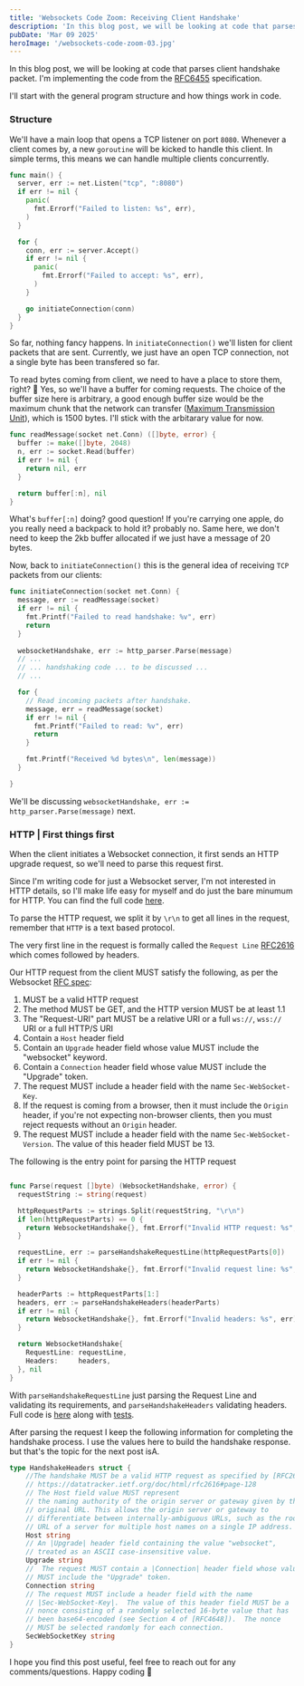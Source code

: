 ```yaml
---
title: 'Websockets Code Zoom: Receiving Client Handshake'
description: 'In this blog post, we will be looking at code that parses client handshake packet.'
pubDate: 'Mar 09 2025'
heroImage: '/websockets-code-zoom-03.jpg'
---
```


In this blog post, we will be looking at code that parses client handshake
packet. I'm implementing the code from the
[RFC6455](https://datatracker.ietf.org/doc/html/rfc6455#section-1.3)
specification.

I'll start with the general program structure and how things work in code.

### Structure

We'll have a main loop that opens a TCP listener on port `8080`. Whenever a
client comes by, a new `goroutine` will be kicked to handle this client. In
simple terms, this means we can handle multiple clients concurrently.

```go
func main() {
  server, err := net.Listen("tcp", ":8080")
  if err != nil {
    panic(
      fmt.Errorf("Failed to listen: %s", err),
    )
  }

  for {
    conn, err := server.Accept()
    if err != nil {
      panic(
        fmt.Errorf("Failed to accept: %s", err),
      )
    }

    go initiateConnection(conn)
  }
}
```

So far, nothing fancy happens. In `initiateConnection()` we'll listen for client
packets that are sent. Currently, we just have an open TCP connection, not a
single byte has been transfered so far.

To read bytes coming from client, we need to have a place to store them, right?
🤔 Yes, so we'll have a buffer for coming requests. The choice of the buffer
size here is arbitrary, a good enough buffer size would be the maximum chunk
that the network can transfer
([Maximum Transmission Unit](https://www.cloudflare.com/learning/network-layer/what-is-mtu/)),
which is 1500 bytes. I'll stick with the arbitarary value for now.

```go
func readMessage(socket net.Conn) ([]byte, error) {
  buffer := make([]byte, 2048)
  n, err := socket.Read(buffer)
  if err != nil {
    return nil, err
  }

  return buffer[:n], nil
}
```

What's `buffer[:n]` doing? good question! If you're carrying one apple, do you
really need a backpack to hold it? probably no. Same here, we don't need to keep
the 2kb buffer allocated if we just have a message of 20 bytes.

Now, back to `initiateConnection()` this is the general idea of receiving `TCP` packets
from our clients:

```go
func initiateConnection(socket net.Conn) {
  message, err := readMessage(socket)
  if err != nil { 
    fmt.Printf("Failed to read handshake: %v", err)
    return
  }
  
  websocketHandshake, err := http_parser.Parse(message)
  // ...
  // ... handshaking code ... to be discussed ...
  // ...

  for {
    // Read incoming packets after handshake.
    message, err = readMessage(socket)
    if err != nil {
      fmt.Printf("Failed to read: %v", err)
      return
    }

    fmt.Printf("Received %d bytes\n", len(message))
  }

}
```
We'll be discussing `websocketHandshake, err := http_parser.Parse(message)` next.

### HTTP | First things first

When the client initiates a Websocket connection, it first sends an HTTP upgrade
request, so we'll need to parse this request first.

Since I'm writing code for just a Websocket server, I'm not interested in HTTP details,
so I'll make life easy for myself and do just the bare minumum for HTTP. You can find the full code [here](https://github.com/shakram02/nony-chat/tree/f8337df99e0030d09d8ca652ed95102dbd02f6d2/adapters/http).

To parse the HTTP request, we split it by `\r\n` to get all lines in the request, remember that `HTTP` is
a text based protocol.

The very first line in the request is formally called the `Request Line` [RFC2616](https://datatracker.ietf.org/doc/html/rfc2616#page-35) which comes followed by headers.

Our HTTP request from the client MUST satisfy the following, as per the Websocket [RFC spec](https://datatracker.ietf.org/doc/html/rfc6455#page-17):

1. MUST be a valid HTTP request
2. The method MUST be GET, and the HTTP version MUST be at least 1.1
3. The "Request-URI" part MUST be a relative URI or a full `ws://`, `wss://` URI or a full HTTP/S URI
4. Contain a `Host` header field
5. Contain an `Upgrade` header field whose value MUST include the "websocket" keyword.
6. Contain a `Connection` header field whose value MUST include the "Upgrade" token.
7. The request MUST include a header field with the name `Sec-WebSocket-Key`.
8. If the request is coming from a browser, then it must include the `Origin` header, if you're not expecting non-browser clients, then you must reject requests without an `Origin` header.
9. The request MUST include a header field with the name `Sec-WebSocket-Version`. The value of this header field MUST be 13.

The following is the entry point for parsing the HTTP request
```go

func Parse(request []byte) (WebsocketHandshake, error) {
  requestString := string(request)

  httpRequestParts := strings.Split(requestString, "\r\n")
  if len(httpRequestParts) == 0 {
    return WebsocketHandshake{}, fmt.Errorf("Invalid HTTP request: %s", requestString)
  }

  requestLine, err := parseHandshakeRequestLine(httpRequestParts[0])
  if err != nil {
    return WebsocketHandshake{}, fmt.Errorf("Invalid request line: %s", httpRequestParts[0])
  }

  headerParts := httpRequestParts[1:]
  headers, err := parseHandshakeHeaders(headerParts)
  if err != nil {
    return WebsocketHandshake{}, fmt.Errorf("Invalid headers: %s", err)
  }

  return WebsocketHandshake{
    RequestLine: requestLine,
    Headers:     headers,
  }, nil
}
```

With `parseHandshakeRequestLine` just parsing the Request Line and validating its requirements, and `parseHandshakeHeaders` validating headers. Full code is [here](https://github.com/shakram02/nony-chat/blob/f8337df99e0030d09d8ca652ed95102dbd02f6d2/adapters/http/parser/parser.go) along with [tests](https://github.com/shakram02/nony-chat/blob/f8337df99e0030d09d8ca652ed95102dbd02f6d2/adapters/http/parser/parser_test.go).

After parsing the request I keep the following information for completing the handshake process. I use the values here to build the handshake response. but that's the topic for the next post isA.
```go
type HandshakeHeaders struct {
	//The handshake MUST be a valid HTTP request as specified by [RFC2616].
	// https://datatracker.ietf.org/doc/html/rfc2616#page-128
	// The Host field value MUST represent
	// the naming authority of the origin server or gateway given by the
	// original URL. This allows the origin server or gateway to
	// differentiate between internally-ambiguous URLs, such as the root "/"
	// URL of a server for multiple host names on a single IP address.
	Host string
	// An |Upgrade| header field containing the value "websocket",
	// treated as an ASCII case-insensitive value.
	Upgrade string
	//  The request MUST contain a |Connection| header field whose value
	// MUST include the "Upgrade" token.
	Connection string
	// The request MUST include a header field with the name
	// |Sec-WebSocket-Key|.  The value of this header field MUST be a
	// nonce consisting of a randomly selected 16-byte value that has
	// been base64-encoded (see Section 4 of [RFC4648]).  The nonce
	// MUST be selected randomly for each connection.
	SecWebSocketKey string
}

```

I hope you find this post useful, feel free to reach out for any comments/questions. Happy coding 📜